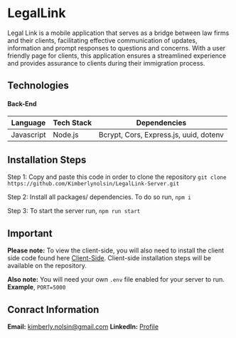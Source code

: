 # LegalLink #

Legal Link is a mobile application that serves as a bridge between law firms and their clients, facilitating effective
communication of updates, information and prompt responses to questions and concerns. With a user friendly page for clients, this application ensures a streamlined experience and provides assurance to clients during their immigration process.

## Technologies ##

#### Back-End ####
Language      | Tech Stack    | Dependencies
------------- | ------------- |--------------
 Javascript   | Node.js       | Bcrypt, Cors, Express.js, uuid, dotenv

                                     
## Installation Steps ##
Step 1: Copy and paste this code in order to clone the repository `git clone https://github.com/Kimberlynolsin/LegalLink-Server.git`

Step 2: Install all packages/ dependencies. To do so run,
`npm i`

Step 3: To start the server run,
`npm run start`

## Important ##
**Please note:** To view the client-side, you will also need to install the client side code found here [Client-Side](https://github.com/Kimberlynolsin/LegalLink-Client/tree/main "Front-End Repository"). Client-side installation steps will be available on the repository.

**Also note:** You will need your own `.env` file enabled for your server to run. **Example**, `PORT=5000`

## Conract Information ##
**Email:** kimberly.nolsin@gmail.com
**LinkedIn:** [Profile](https://www.linkedin.com/in/kimberly-nolsin/ "Profile")

